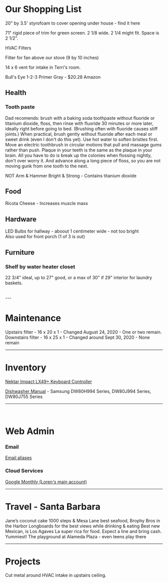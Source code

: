 # Our Shopping List 

20" by 3.5' styrofoam to cover opening under house - find it here  

71" rigid piece of trim for green screen. 2 1/8 wide. 2 1/4 might fit. Space is 2 1/2".  

HVAC Filters

Filter for fan above our stove (9 by 10 inches)  

14 x 6 vent for intake in Terri's room.  

Bull's Eye 1-2-3 Primer Gray - $20.28 Amazon  




## Health

### Tooth paste  

Dad recomends: brush with a baking soda toothpaste without fluoride or titanium dioxide, floss, then rinse with fluoride 30 minutes or more later, ideally right before going to bed. (Brushing often with fluoride causes stiff joints.) When practical, brush gently without fluoride after each meal or sweet drink (even I don't do this yet).  Use hot water to soften bristles first. Move an electric toothbrush in circular motions that pull and massage gums rather than push. Plaque in your teeth is the same as the plaque in your brain. All you have to do is break up the colonies when flossing nightly, don't over worry it. And advance along a long piece of floss, so you are not moving gunk from one tooth to the next.

<!--
[Jason Sea Fresh Anti-Cavity and Strengthening Gel Toothpaste - Deep Sea Spearmint](https://www.amazon.com/Jason-Fresh-Anti-Cavity-Strengthening-Toothpaste/dp/B00J7G0HLA/ref=sr_1_2?dchild=1&keywords=JASON+Spearmint+Deep+Sea+anti-cavity&qid=1596992472&s=beauty&sr=1-2)

[JASON Simply Coconut Strengthening Toothpaste, Coconut Mint](https://www.amazon.com/gp/product/B074D96PLL/ref=ox_sc_act_title_2?smid=ATVPDKIKX0DER&psc=1)
-->

NOT Arm & Hammer Bright & Strong - Contains titanium dioxide  

## Food

Ricota Cheese - Increases muscle mass  


## Hardware  

LED Bulbs for hallway - aboout 1 centimeter wide - not too bright  
Also used for front porch (1 of 3 is out)  

## Furniture

### Shelf by water heater closet  
22 3/4" ideal, up to 27" good, or a max of 30" if 29" interior for laundry baskets.  

<br>
---

# Maintenance

Upstairs filter - 16 x 20 x 1 - Changed August 24, 2020 - One or two remain.  
Downstairs filter - 16 x 25 x 1 - Changed around Sept 30, 2020 - None remain 
<br>

---

# Inventory

[Nektar Impact LX49+ Keyboard Controller](https://smile.amazon.com/Controlador-teclado-Nektar-IMPACT-LX49/dp/B01HZWL64O/ref=pb_allspark_session_sims_desktop_267_4)

[Dishwasher Manual](https://downloadcenter.samsung.com/content/UM/201504/20150413184925371/DW80H994_DD68-00164A-03_EN_MES.pdf) - Samsung 
DW80H994 Series, DW80J994 Series, DW80J755 Series
<!--
Sorta works
Drain plug for kitchen sink - no holes.  (4.5 inches over 3.5 inch hole.)  
-->

<hr><br>

# Web Admin

### Email

[Email aliases](https://admin.google.com/ac/users/2nusc190wm6dap/profile)  

### Cloud Services

[Google Monthly (Loren's main account)](https://console.cloud.google.com/billing/017EC7-2CC5B8-9ED176/history?organizationId=612484903596)  


---

# Travel - Santa Barbara

Jane’s coconut cake
1000 steps & Mesa Lane
best seafood, Brophy Bros in the Harbor
Longboards for the best views while drinking & eating
Best new Mexican, is Los Agaves
La super rica for food. Expect a line and bring cash. Yummiest!
The playground at Alameda Plaza - even teens play there


---

# Projects

Cut metal around HVAC intake in upstairs ceiling.




